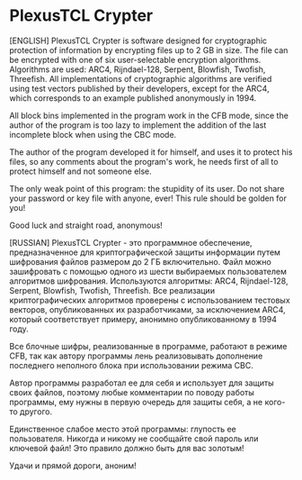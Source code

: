 # PlexusTCL Crypter

[ENGLISH]
PlexusTCL Crypter is software designed for cryptographic protection of information by encrypting files up to 2 GB in size. The file can be encrypted with one of six user-selectable encryption algorithms. Algorithms are used: ARC4, Rijndael-128, Serpent, Blowfish, Twofish, Threefish. All implementations of cryptographic algorithms are verified using test vectors published by their developers, except for the ARC4, which corresponds to an example published anonymously in 1994.

All block bins implemented in the program work in the CFB mode, since the author of the program is too lazy to implement the addition of the last incomplete block when using the CBC mode.

The author of the program developed it for himself, and uses it to protect his files, so any comments about the program's work, he needs first of all to protect himself and not someone else.

The only weak point of this program: the stupidity of its user. Do not share your password or key file with anyone, ever! This rule should be golden for you!

Good luck and straight road, anonymous!

[RUSSIAN]
PlexusTCL Crypter - это программное обеспечение, предназначенное для криптографической защиты информации путем шифрования файлов размером до 2 ГБ включительно. Файл можно зашифровать с помощью одного из шести выбираемых пользователем алгоритмов шифрования. Используются алгоритмы: ARC4, Rijndael-128, Serpent, Blowfish, Twofish, Threefish. Все реализации криптографических алгоритмов проверены с использованием тестовых векторов, опубликованных их разработчиками, за исключением ARC4, который соответствует примеру, анонимно опубликованному в 1994 году.

Все блочные шифры, реализованные в программе, работают в режиме CFB, так как автору программы лень реализовывать дополнение последнего неполного блока при использовании режима CBC.

Автор программы разработал ее для себя и использует для защиты своих файлов, поэтому любые комментарии по поводу работы программы, ему нужны в первую очередь для защиты себя, а не кого-то другого.

Единственное слабое место этой программы: глупость ее пользователя. Никогда и никому не сообщайте свой пароль или ключевой файл! Это правило должно быть для вас золотым!

Удачи и прямой дороги, аноним!
